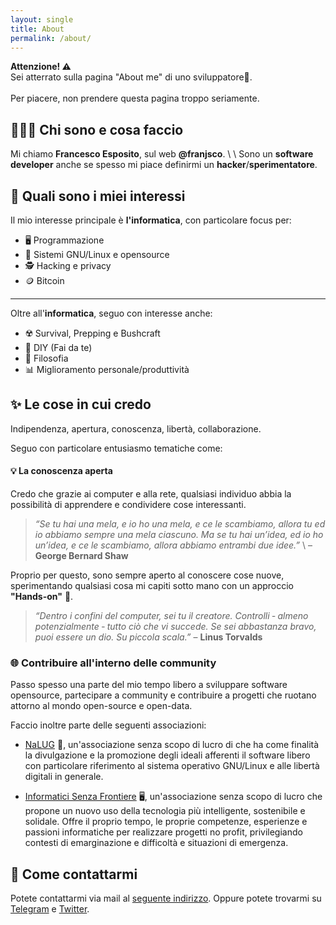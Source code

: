 ```yaml
---
layout: single
title: About
permalink: /about/
---
```


<p class="notice--warning"><strong>Attenzione! ⚠️</strong> <br>
Sei atterrato sulla pagina "About me" di uno sviluppatore🚀. 
<br><br>Per piacere, non prendere questa pagina troppo seriamente.</p>

## 🧑🏻‍💻 Chi sono e cosa faccio 

Mi chiamo **Francesco Esposito**, sul web **@franjsco**. \\
\\
Sono un **software developer** anche se spesso mi piace definirmi un **hacker**/**sperimentatore**.


## 🎯 Quali sono i miei interessi

Il mio interesse principale è **l'informatica**, con particolare focus per:

- 🖥️ Programmazione
- 🐧 Sistemi GNU/Linux e opensource
- 🕵️ Hacking e privacy
- 🪙 Bitcoin

---

Oltre all'**informatica**, seguo con interesse anche:

- ☢️ Survival, Prepping e Bushcraft
- 🔨 DIY (Fai da te)
- 📖 Filosofia
- 📊 Miglioramento personale/produttività


## ✨ Le cose in cui credo

Indipendenza, apertura, conoscenza, libertà, collaborazione. 


Seguo con particolare entusiasmo tematiche come:

#### 💡 La conoscenza aperta 
Credo che grazie ai computer e alla rete, qualsiasi individuo abbia la possibilità di apprendere e condividere cose interessanti.

> *“Se tu hai una mela, e io ho una mela, e ce le scambiamo,
allora tu ed io abbiamo sempre una mela ciascuno.
Ma se tu hai un’idea, ed io ho un’idea, e ce le scambiamo,
allora abbiamo entrambi due idee.”* \\
– **George Bernard Shaw**


Proprio per questo, sono sempre aperto al conoscere cose nuove, sperimentando qualsiasi cosa mi capiti sotto mano con un approccio **"Hands-on"** 🔨.

> *“Dentro i confini del computer, sei tu il creatore. Controlli ‐ almeno potenzialmente ‐ tutto ciò che vi succede. Se sei abbastanza bravo, puoi essere un dio. Su piccola scala.”*
– **Linus Torvalds**


### 🌐 Contribuire all'interno delle community 
Passo spesso una parte del mio tempo libero a sviluppare software opensource, partecipare a community e contribuire a progetti che ruotano attorno al mondo open-source e open-data.

Faccio inoltre parte delle seguenti associazioni:

-  [NaLUG](https://www.nalug.tech/) 🐧, un'associazione senza scopo di lucro di che ha come finalità la divulgazione e la promozione degli ideali afferenti il software libero con particolare riferimento al sistema operativo GNU/Linux e alle libertà digitali in generale.

- [Informatici Senza Frontiere](https://www.informaticisenzafrontiere.org/) 🖥️, un'associazione senza scopo di lucro che propone un nuovo uso della tecnologia più intelligente, sostenibile e solidale. Offre il proprio
tempo, le proprie competenze, esperienze e passioni informatiche per realizzare progetti no profit, privilegiando contesti di
emarginazione e difficoltà e situazioni di emergenza.

## 💬 Come contattarmi 

Potete contattarmi via mail al [seguente indirizzo](mailto:info@francescoesposito.org).
Oppure potete trovarmi su [Telegram](https://t.me/franjsco) e [Twitter](https://twitter.com/franjsco).
